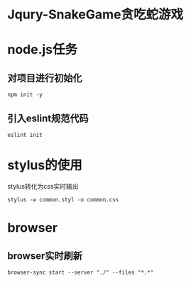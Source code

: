 # Jqury-SnakeGame贪吃蛇游戏
# node.js任务

## 对项目进行初始化
```
npm init -y
```

## 引入eslint规范代码
```
eslint init
```

# stylus的使用

stylus转化为css实时输出

```
stylus -w common.styl -o common.css
```

# browser

## browser实时刷新

```
browser-sync start --server "./" --files "*.*"
```
